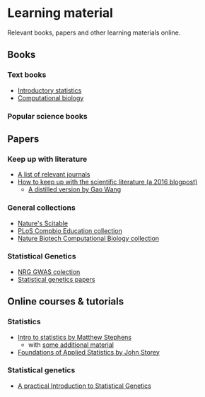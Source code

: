 # Learning material

Relevant books, papers and other learning materials online.

## Books

### Text books
- [Introductory statistics](stats-background)
- [Computational biology](compbio-books)

### Popular science books

## Papers

### Keep up with literature

- [A list of relevant journals](journals)
- [How to keep up with the scientific literature (a 2016 blogpost)](https://www.sciencemag.org/careers/2016/11/how-keep-scientific-literature)
    - [A distilled version by Gao Wang](keep-up-literature-2016)

### General collections

- [Nature's Scitable](https://www.nature.com/scitable)
- [PLoS Compbio Education collection](https://collections.plos.org/compbiol-education)
- [Nature Biotech Computational Biology collection](https://www.nature.com/collections/tmdlscdqmc)

### Statistical Genetics

- [NRG GWAS colection](https://www.nature.com/collections/jpqdqjwqkk)
- [Statistical genetics papers](statgen-papers)

## Online courses & tutorials

### Statistics
- [Intro to statistics by Matthew Stephens](http://stephens999.github.io/fiveMinuteStats/index.html)
  - with [some additional material](http://stephens999.github.io/hgen48600)
- [Foundations of Applied Statistics by John Storey](http://jdstorey.org/fas/)

### Statistical genetics
- [A practical Introduction to Statistical Genetics](https://rawgit.com/uqrmaie1/statgen_equations/master/statgen_equations.html)